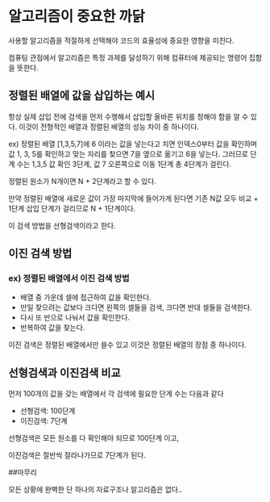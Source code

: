 # 알고리즘이 중요한 까닭

사용할 알고리즘을 적절하게 선택해야 코드의 효율성에 중요한 영향을 미친다.

컴퓨팅 관점에서 알고리즘은 특정 과제를 달성하기 위해 컴퓨터에 제공되는 명령어 집함을 뜻한다.

## 정렬된 배열에 값을 삽입하는 예시
항상 실제 삽입 전에 검색을 먼저 수행해서 삽입할 올바른 위치를 정해야 함을 알 수 있다.
이것이 전형적인 배열과 정렬된 배열의 성능 차이 중 하나이다.

 ex) 정렬된 배열 [1,3,5,7]에 6 이라는 값을 넣는다고 치면 인덱스0부터 값을 확인하며 
 값 1, 3, 5를 확인하고 맞는 자리를 찾으면 7을 옆으로 옮기고 6을 넣는다. 
 그러므로 단계 수는 1,3,5 값 확인 3단계, 값 7 오른쪽으로 이동 1단계 총 4단계가 걸린다.

정렬된 원소가 N개이면 N + 2단계라고 할 수 있다.

만약 정렬된 배열에 새로운 값이 가장 마지막에 들어가게 된다면 기존 N값 모두 비교 + 1단계 삽입 단계가 걸리므로 N + 1단계이다.

이 검색 방법을 선형검색이라고 한다.


## 이진 검색 방법

### ex) 정렬된 배열에서 이진 검색 방법

- 배열 중 가운데 셀에 접근하여 값을 확인한다.
- 만일 찾으려는 값보다 크다면 왼쪽의 셀들을 검색, 크다면 반대 셀들을 검색한다.
- 다시 또 반으로 나눠서 값을 확인한다.
- 반복하여 값을 찾는다.

이진 검색은 정렬된 배열에서만 쓸수 있고 이것은 정렬된 배열의 장점 중 하나이다.


## 선형검색과 이진검색 비교
먼저 100개의 값을 갖는 배열에서 각 검색에 필요한 단계 수는 다음과 같다 
- 선형검색: 100단계
- 이진검색: 7단계

선형검색은 모든 원소를 다 확인해야 되므로 100단계 이고,

이진검색은 절반씩 잘라나가므로 7단계가 된다.

##마무리

모든 상황에 완벽한 단 하나의 자료구조나 알고리즘은 없다..

